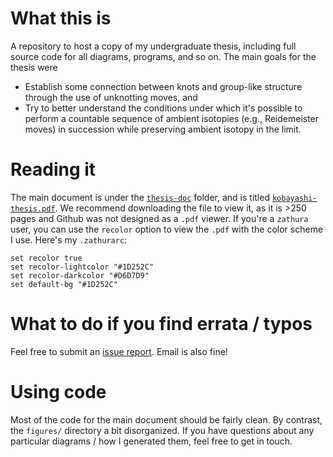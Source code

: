 # What this is
A repository to host a copy of my undergraduate thesis, including full
source code for all diagrams, programs, and so on. The main goals for
the thesis were

+ Establish some connection between knots and group-like structure
  through the use of unknotting moves, and
+ Try to better understand the conditions under which it's possible to
  perform a countable sequence of ambient isotopies (e.g.,
  Reidemeister moves) in succession while preserving ambient isotopy
  in the limit.

# Reading it
The main document is under the
[`thesis-doc`](https://github.com/redpanda1234/thesis-public/tree/master/thesis-doc)
folder, and is titled
[`kobayashi-thesis.pdf`](https://github.com/redpanda1234/thesis-public/blob/master/thesis-doc/kobayashi-thesis.pdf).
We recommend downloading the file to view it, as it is >250 pages and
Github was not designed as a `.pdf` viewer. If you're a `zathura`
user, you can use the `recolor` option to view the `.pdf` with the
color scheme I use. Here's my `.zathurarc`:
```
set recolor true
set recolor-lightcolor "#1D252C"
set recolor-darkcolor "#D6D7D9"
set default-bg "#1D252C"
```

# What to do if you find errata / typos
Feel free to submit an [issue
report](https://github.com/redpanda1234/thesis-public/issues). Email
is also fine!

# Using code
Most of the code for the main document should be fairly clean. By
contrast, the `figures/` directory a bit disorganized. If you have
questions about any particular diagrams / how I generated them, feel
free to get in touch.
